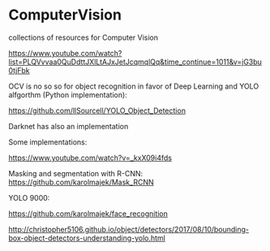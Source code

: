 # ComputerVision
collections of resources for Computer Vision


https://www.youtube.com/watch?list=PLQVvvaa0QuDdttJXlLtAJxJetJcqmqlQq&time_continue=1011&v=jG3bu0tjFbk


OCV is no so so for object recognition in favor of Deep Learning and YOLO alfgorthm (Python implementation):


https://github.com/llSourcell/YOLO_Object_Detection


Darknet has also an implementation


Some implementations:

https://www.youtube.com/watch?v=_kxX09i4fds


Masking and segmentation with R-CNN: https://github.com/karolmajek/Mask_RCNN

YOLO 9000: 

https://github.com/karolmajek/face_recognition


http://christopher5106.github.io/object/detectors/2017/08/10/bounding-box-object-detectors-understanding-yolo.html
